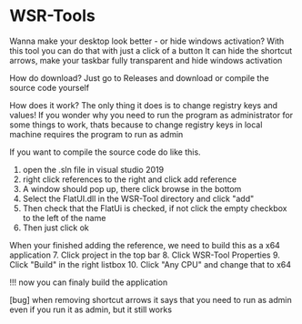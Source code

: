 # WSR-Tools
Wanna make your desktop look better - or hide windows activation? With this tool you can do that with just a click of a button
It can hide the shortcut arrows, make your taskbar fully transparent and hide windows activation

How do download?
Just go to Releases and download or compile the source code yourself

How does it work?
The only thing it does is to change registry keys and values!
If you wonder why you need to run the program as administrator for some things to work, thats because to change registry keys in local machine requires the program to run as admin

If you want to compile the source code do like this.
1. open the .sln file in visual studio 2019
2. right click references to the right and click add reference
3. A window should pop up, there click browse in the bottom
4. Select the FlatUI.dll in the WSR-Tool directory and click "add"
5. Then check that the FlatUi is checked, if not click the empty checkbox to the left of the name
6. Then just click ok

 When your finished adding the reference, we need to build this as a x64 application
 7. Click project in the top bar
 8. Click WSR-Tool Properties
 9. Click "Build" in the right listbox
 10. Click "Any CPU" and change that to x64
 
 !!! now you can finaly build the application


[bug] when removing shortcut arrows it says that you need to run as admin even if you run it as admin, but it still works
